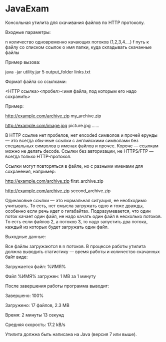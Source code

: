 # JavaExam
Консольная утилита для скачивания файлов по HTTP протоколу.


Входные параметры:

n количество одновременно качающих потоков (1,2,3,4....)
f путь к файлу со списком ссылок
o имя папки, куда складывать скачанные файлы


Пример вызова:

java -jar utility.jar 5 output_folder links.txt


Формат файла со ссылками:

<HTTP ссылка><пробел><имя файла, под которым его надо сохранить>


Пример:


http://example.com/archive.zip my_archive.zip

http://example.com/image.jpg picture.jpg
......


В HTTP ссылке нет пробелов, нет encoded символов и прочей ерунды — 
это всегда обычные ссылки с английскими символами без специальных символов в именах файлов и прочее. 
Короче — ссылкам можно не делать decode. 
Ссылки без авторизации, не HTTPS/FTP — всегда только HTTP-протокол.


Ссылки могут повторяться в файле, но с разными именами для сохранения, например:

http://example.com/archive.zip first_archive.zip

http://example.com/archive.zip second_archive.zip


Одинаковые ссылки — это нормальная ситуация, ее необходимо учитывать. 
То есть, нет смысла загружать одно и тоже дважды, особенно если речь идет о гигабайтах.
Подразумевается, что один поток качает один файл, не надо качать один файл в несколько потоков. 
То есть если файлов 2, а потоков 3, то надо запустить два потока, каждый из которых будет загружать один файл.


Выходные данные:

Все файлы загружаются в n потоков.
В процессе работы утилита должна выводить статистику — время работы и количество скачанных байт виде:


Загружается файл: %ИМЯ%

Файл %ИМЯ% загружен: 1 MB за 1 минуту


После завершения работы программа выводит:


Завершено: 100%

Загружено: 17 файлов, 2.3 MB

Время: 2 минуты 13 секунд

Средняя скорость: 17.2 kB/s


Утилита должна быть написана на Java (версия 7 или выше). 
